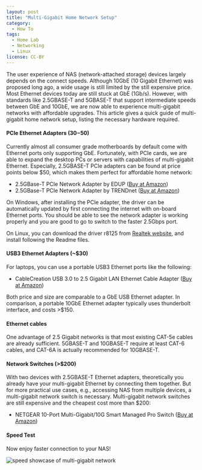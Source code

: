 ```yaml
---
layout: post
title: "Multi-Gigabit Home Network Setup"
category:
  - How To
tags:
  - Home Lab
  - Networking
  - Linux
license: CC-BY
---
```


The user experience of NAS (network-attached storage) devices largely depends on the connect speeds. Although 10GbE (10 Gigabit Ethernet) was proposed long ago, a wide usage is still limited by the still expensive price. Most Ethernet devices today are still stuck at GbE (1Gb/s). However, with standards like 2.5GBASE-T and 5GBASE-T that support intermediate speeds between GbE and 10GbE, we are now able to experience multi-gigabit networks with affordable upgrades. This article gives a quick guide of multi-gigabit home network setup, listing the necessary hardware required.

#### PCIe Ethernet Adapters ($30-$50)

Currently almost all consumer grade motherboards by default come with Ethernet ports only supporting GbE. Fortunately, with PCIe cards, we are able to expand the desktop PCs or servers with capabilities of multi-gigabit Ethernet. Especially, 2.5GBASE-T PCIe adapters can be found at price points below $50, which makes them perfect for affordable home network:

* 2.5GBase-T PCIe Network Adapter by EDUP ([Buy at Amazon](https://amzn.to/2yU2jjd))
* 2.5GBase-T PCIe Network Adapter by TRENDnet ([Buy at Amazon](https://amzn.to/3cf8vAE))

On Windows, after installing the PCIe adapter, the driver can be automatically updated by first connecting the internet with on-board Ethernet ports. You should be able to see the network adapter is working properly and you are good to go to switch to the faster 2.5Gbps port.

On Linux, you can download the driver r8125 from [Realtek website](https://www.realtek.com/en/component/zoo/category/network-interface-controllers-10-100-1000m-gigabit-Ethernet-pci-express-software), and install following the Readme files.

#### USB3 Ethernet Adapters (~$30)

For laptops, you can use a portable USB3 Ethernet ports like the following:

* CableCreation USB 3.0 to 2.5 Gigabit LAN Ethernet Cable Adapter ([Buy at Amazon](https://amzn.to/2RPqnKP))

Both price and size are comparable to a GbE USB Ethernet adapter. In comparison, a portable 10GbE Ethernet adapter typically uses thunderbolt interface, and costs >$150. 

#### Ethernet cables

One advantage of 2.5 Gigabit networks is that most existing CAT-5e cables are already sufficient. 5GBASE-T and 10GBASE-T require at least CAT-6 cables, and CAT-6A is actually recommended for 10GBASE-T. 

#### Network Switches (>$200)

With two devices with 2.5GBASE-T Ethernet adapters, theoretically you already have your multi-gigabit Ethernet by connecting them together. But for more practical use cases, e.g., accessing NAS from multiple devices, a multi-gigabit network switch is necessary. Multi-gigabit network switches are still expensive and the cheapest cost more than $200: 

* NETGEAR 10-Port Multi-Gigabit/10G Smart Managed Pro Switch ([Buy at Amazon](https://amzn.to/3bocsDo))

#### Speed Test

Now enjoy faster connection to your NAS!

<div class="figure-center-240 mb-3">
<img src="https://i.postimg.cc/hP9gMDvt/Speed.png" alt="speed showcase of multi-gigabit network">
</div>

